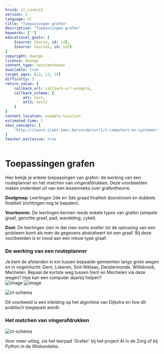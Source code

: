 ```yaml
---
hruid: ct_cases13
version: 3
language: nl
title: "Toepassingen grafen"
description: "Toepassingen grafen"
keywords: [""]
educational_goals: [
    {source: Source, id: id}, 
    {source: Source2, id: id2}
]
copyright: dwengo
licence: dwengo
content_type: text/markdown
available: true
target_ages: [12, 13, 14]
difficulty: 3
return_value: {
    callback_url: callback-url-example,
    callback_schema: {
        att: test,
        att2: test2
    }
}
content_location: example-location
estimated_time: 1
skos_concepts: [
    'http://ilearn.ilabt.imec.be/vocab/curr1/s-computers-en-systemen'
]
teacher_exclusive: true
---
```

# Toepassingen grafen
Hier bekijk je enkele toepassingen van grafen: de werking van een routeplanner en het matchen van vingerafdrukken. Deze voorbeelden maken onderdeel uit van een lessenreeks over grafentheorie.

**Doelgroep:** Leerlingen 2de en 3de graad finaliteit doorstroom en dubbele finaliteit (richtingen nog te bepalen).

**Voorkennis:** De leerlingen kennen reeds enkele types van grafen (simpele graaf, gerichte graaf, pad, wandeling, cykel).

**Doel:** De leerlingen zien in dat men soms sneller tot de oplossing van een probleem komt als men de gegevens abstraheert tot een graaf. Bij deze voorbeelden is er nood aan een nieuw type graaf.

### De werking van een routeplanner

Je kent de afstanden in km tussen bepaalde gemeenten langs grote wegen en in vogelvlucht: Gent, Lokeren, Sint-Niklaas, Dendermonde, Willebroek, Mechelen. Bepaal de kortste weg tussen Gent en Mechelen via deze wegen? Hoe kan een computer daarbij helpen?  
![image](https://user-images.githubusercontent.com/48352335/213927739-9b9c0801-bdb0-4692-af36-eafa8f172864.png)
![image](https://user-images.githubusercontent.com/48352335/213927749-83781385-10f4-43f4-9d28-10bfc20d3700.png)

![ct-schema](@learning-object/m_ct_cases13/nl/3)

Dit voorbeeld is een inleiding op het algoritme van Dijkstra en hoe dit praktisch toegepast wordt. 

### Het matchen van vingerafdrukken

![ct-schema](@learning-object/m_ct_cases13b/nl/3)



Voor meer uitleg, zie het leerpad 'Grafen' bij het project AI in de Zorg of bij Python in de Wiskundeles.

